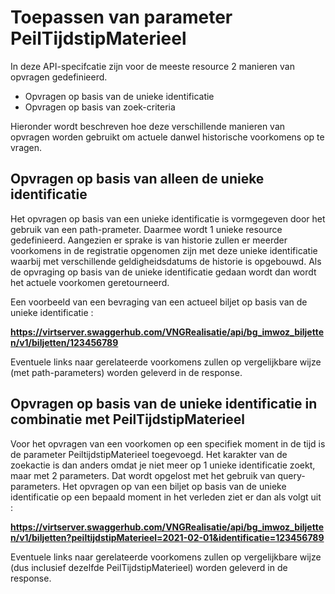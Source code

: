 # Toepassen van parameter PeilTijdstipMaterieel

In deze API-specifcatie zijn voor de meeste resource 2 manieren van opvragen gedefinieerd.
 - Opvragen op basis van de unieke identificatie
 - Opvragen op basis van zoek-criteria

Hieronder wordt beschreven hoe deze verschillende manieren van opvragen worden gebruikt om
actuele danwel historische voorkomens op te vragen.

## Opvragen op basis van alleen de unieke identificatie

Het opvragen op basis van een unieke identificatie is vormgegeven door het gebruik van een path-prameter.
Daarmee wordt 1 unieke resource gedefinieerd. Aangezien er sprake is van historie zullen er meerder voorkomens in de registratie opgenomen zijn met deze unieke identificatie waarbij met verschillende geldigheidsdatums de historie is opgebouwd.
Als de opvraging op basis van de unieke identificatie gedaan wordt dan wordt het actuele voorkomen geretourneerd.

Een voorbeeld van een bevraging van een actueel biljet op basis van de unieke identificatie :

**https://virtserver.swaggerhub.com/VNGRealisatie/api/bg_imwoz_biljetten/v1/biljetten/123456789**

Eventuele links naar gerelateerde voorkomens zullen op vergelijkbare wijze (met path-parameters) worden geleverd in de response.

## Opvragen op basis van de unieke identificatie in combinatie met PeilTijdstipMaterieel

Voor het opvragen van een voorkomen op een specifiek moment in de tijd is de parameter PeiltijdstipMaterieel toegevoegd.
Het karakter van de zoekactie is dan anders omdat je niet meer op 1 unieke identificatie zoekt, maar met 2 parameters. Dat wordt opgelost met het gebruik van query-parameters.
Het opvragen op van een biljet op basis van de unieke identificatie op een bepaald moment in het verleden ziet er dan als volgt uit :

**https://virtserver.swaggerhub.com/VNGRealisatie/api/bg_imwoz_biljetten/v1/biljetten?peiltijdstipMaterieel=2021-02-01&identificatie=123456789**

Eventuele links naar gerelateerde voorkomens zullen op vergelijkbare wijze (dus inclusief dezelfde PeilTijdstipMaterieel) worden geleverd in de response.
